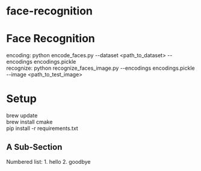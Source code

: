 # face-recognition

Face Recognition
================
encoding: python encode_faces.py --dataset <path_to_dataset> --encodings encodings.pickle  
recognize: python recognize_faces_image.py --encodings encodings.pickle --image <path_to_test_image>  

Setup
=========
brew update  
brew install cmake  
pip install -r requirements.txt

A Sub-Section
-------------

<here is a subsection>
Numbered list:
1. hello
2. goodbye

